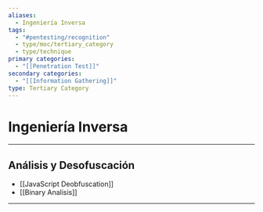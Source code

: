 ```yaml
---
aliases:
  - Ingeniería Inversa
tags:
  - "#pentesting/recognition"
  - type/moc/tertiary_category
  - type/technique
primary categories:
  - "[[Penetration Test]]"
secondary categories:
  - "[[Information Gathering]]"
type: Tertiary Category
---
```

# Ingeniería Inversa

***

## Análisis y Desofuscación

-  [[JavaScript Deobfuscation]]
-  [[Binary Analisis]]


***
